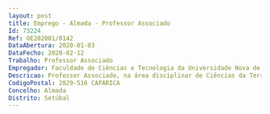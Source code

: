```yaml
--- 
layout: post
title: Emprego - Almada - Professor Associado
Id: 73224
Ref: OE202001/0142
DataAbertura: 2020-01-03
DataFecho: 2020-02-12
Trabalho: Professor Associado
Empregador: Faculdade de Ciências e Tecnologia da Universidade Nova de Lisboa -  NOVA School of Science and Tech
Descricao: Professor Associado, na área disciplinar de Ciências da Terra, com ênfase em Geologia, Engenharia Geológica e Agro  indústria, no âmbito do Departamento de Ciências da Terra da FCT UNL.
CodigoPostal: 2829-516 CAPARICA
Concelho: Almada
Distrito: Setúbal
--- 
```

